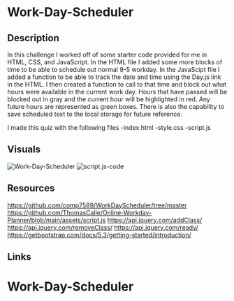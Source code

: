 # Work-Day-Scheduler

## Description
In this challenge I worked off of some starter code provided for me in HTML, CSS, and JavaScript. In the HTML file I added some more blocks of time to be able to schedule out normal 9-5 workday. In the JavaScipt file I added a function to be able to track the date and time using the Day.js link in the HTML. I then created a function to call to that time and block out what hours were available in the current work day. Hours that have passed will be blocked out in gray and the current hour will be highlighted in red. Any future hours are represented as green boxes. There is also the capability to save scheduled text to the local storage for future reference.

I made this quiz with the following files
-index.html
-style.css
-script.js

## Visuals
<img src="https://i.imgur.com/mle5O02.png" alt="Work-Day-Scheduler">
<img src="https://i.imgur.com/dVimX0b.png" alt="script.js-code">

## Resources
https://github.com/comp7589/WorkDayScheduler/tree/master
https://github.com/ThomasCalle/Online-Workday-Planner/blob/main/assets/script.js
https://api.jquery.com/addClass/
https://api.jquery.com/removeClass/
https://api.jquery.com/ready/
https://getbootstrap.com/docs/5.3/getting-started/introduction/
## Links


# Work-Day-Scheduler